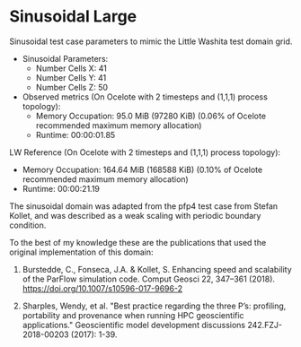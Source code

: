 # Sinusoidal Large
Sinusoidal test case parameters to mimic the Little Washita test domain grid.

* Sinusoidal Parameters:
  + Number Cells X: 41
  + Number Cells Y: 41
  + Number Cells Z: 50
* Observed metrics (On Ocelote with 2 timesteps and (1,1,1) process topology):
  + Memory Occupation: 95.0 MiB (97280 KiB) (0.06% of Ocelote recommended
    maximum memory allocation)
  + Runtime: 00:00:01.85

LW Reference (On Ocelote with 2 timesteps and (1,1,1) process topology):
+ Memory Occupation: 164.64 MiB (168588 KiB) (0.10% of Ocelote recommended
  maximum memory allocation)
+ Runtime: 00:00:21.19

The sinusoidal domain was adapted from the pfp4 test case from Stefan Kollet,
and was described as a weak scaling with periodic boundary condition.

To the best of my knowledge these are the publications that used the original
implementation of this domain:
1. Burstedde, C., Fonseca, J.A. & Kollet, S. Enhancing speed and scalability of
   the ParFlow simulation code. Comput Geosci 22, 347–361 (2018).
   https://doi.org/10.1007/s10596-017-9696-2

2. Sharples, Wendy, et al. "Best practice regarding the three P’s: profiling,
   portability and provenance when running HPC geoscientific applications."
   Geoscientific model development discussions 242.FZJ-2018-00203 (2017): 1-39.
